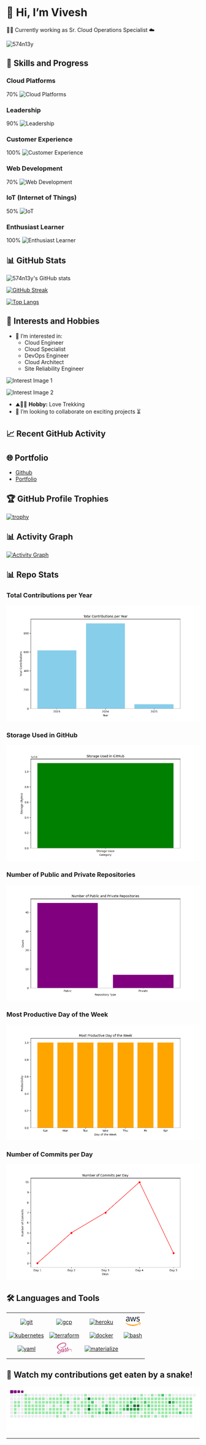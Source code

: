 # 👋 Hi, I’m Vivesh

👨‍💻 Currently working as Sr. Cloud Operations Specialist ☁️

<p align="left">
  <img src="https://komarev.com/ghpvc/?username=574n13y&label=Profile%20views&color=0e75b6&style=flat" alt="574n13y" />
</p>

## 🚀 Skills and Progress

### Cloud Platforms
70%
![Cloud Platforms](https://img.shields.io/badge/Cloud%20Platforms-70%25-brightgreen)

### Leadership
90%
![Leadership](https://img.shields.io/badge/Leadership-90%25-green)

### Customer Experience
100%
![Customer Experience](https://img.shields.io/badge/Customer%20Experience-100%25-blue)

### Web Development
70%
![Web Development](https://img.shields.io/badge/Web%20Development-70%25-brightgreen)

### IoT (Internet of Things)
50%
![IoT](https://img.shields.io/badge/IoT-50%25-yellow)

### Enthusiast Learner
100%
![Enthusiast Learner](https://img.shields.io/badge/Enthusiast%20Learner-100%25-blue)

## 📊 GitHub Stats

![574n13y's GitHub stats](https://github-readme-stats.vercel.app/api?username=574n13y&show_icons=true&theme=nightowl)

[![GitHub Streak](https://github-readme-streak-stats.herokuapp.com/?user=574n13y&theme=nightowl)](https://git.io/streak-stats)

[![Top Langs](https://github-readme-stats.vercel.app/api/top-langs/?username=574n13y&hide=jupyter%20notebook,html&layout=compact)](https://github.com/anuraghazra/github-readme-stats&hide=issues,contribs)

## 🌟 Interests and Hobbies

* 👀 I’m interested in:
  - Cloud Engineer
  - Cloud Specialist
  - DevOps Engineer
  - Cloud Architect
  - Site Reliability Engineer

![Interest Image 1](https://github.com/574n13y/574n13y/assets/35293085/46dfc20c-4624-4656-a0a6-4a498f35e93f)

![Interest Image 2](https://github.com/574n13y/574n13y/assets/35293085/bc74f390-fc31-42fe-b7cd-4dc9e6b81818)

- ⛰️🧗‍♂️ **Hobby:** Love Trekking
- 💞️ I’m looking to collaborate on exciting projects ⏳

## 📈 Recent GitHub Activity
<!--START_SECTION:activity-->
<!--END_SECTION:activity-->

## 🌐 Portfolio 
- [Github](https://574n13y.github.io)
- [Portfolio](https://vivesh.vercel.app/)

## 🏆 GitHub Profile Trophies
[![trophy](https://github-profile-trophy.vercel.app/?username=574n13y&theme=discord&no-bg=true)](https://github.com/574n13y/github-profile-trophy)

## 📊 Activity Graph
[![Activity Graph](https://activity-graph.herokuapp.com/graph?username=574n13y&theme=react-dark&hide_border=true)](https://github.com/574n13y/github-readme-activity-graph)

## 📊 Repo Stats

### Total Contributions per Year
![Total Contributions](total_contributions.png)

### Storage Used in GitHub
![Storage Used](storage_used.png)

### Number of Public and Private Repositories
![Repo Count](repo_count.png)

### Most Productive Day of the Week
![Productive Days](productive_days.png)

### Number of Commits per Day
![Commits per Day](commits_per_day.png)


## 🛠️ Languages and Tools
<table>
  <tr>
    <td align='center'><a href="https://git-scm.com/" target="_blank"><img src="https://www.vectorlogo.zone/logos/git-scm/git-scm-icon.svg" alt="git" width="40" height="40"/></a></td>
    <td align='center'><a href="https://cloud.google.com" target="_blank"><img src="https://www.vectorlogo.zone/logos/google_cloud/google_cloud-ar21.svg" alt="gcp" width="60" height="40"/></a></td>
    <td align='center'><a href="https://heroku.com" target="_blank"><img src="https://www.vectorlogo.zone/logos/heroku/heroku-ar21.svg" alt="heroku" width="60" height="40"/></a></td>
    <td align='center'><a href="https://aws.amazon.com" target="_blank"><img src="https://raw.githubusercontent.com/devicons/devicon/master/icons/amazonwebservices/amazonwebservices-original-wordmark.svg" alt="aws" width="40" height="40"/></a></td>
  </tr>
  <tr>
    <td align='center'><a href="https://kubernetes.io/" target="_blank"><img src="https://www.vectorlogo.zone/logos/kubernetes/kubernetes-icon.svg" alt="kubernetes" width="40" height="40"/></a></td>
    <td align='center'><a href="https://www.terraform.io/" target="_blank"><img src="https://www.vectorlogo.zone/logos/terraformio/terraformio-icon.svg" alt="terraform" width="40" height="40"/></a></td>
    <td align='center'><a href="https://www.docker.com/" target="_blank"><img src="https://www.vectorlogo.zone/logos/docker/docker-icon.svg" alt="docker" width="40" height="40"/></a></td>
    <td align='center'><a href="https://www.gnu.org/software/bash/" target="_blank"><img src="https://www.vectorlogo.zone/logos/gnu_bash/gnu_bash-icon.svg" alt="bash" width="40" height="40"/></a></td>
    </tr>
  <tr>
    <td align='center'><a href="https://yaml.org/" target="_blank"><img src="https://www.vectorlogo.zone/logos/yaml/yaml-icon.svg" alt="yaml" width="40" height="40"/></a></td>
    <td align='center'><a href="https://sass-lang.com" target="_blank"><img src="https://raw.githubusercontent.com/devicons/devicon/master/icons/sass/sass-original.svg" alt="sass" width="40" height="40"/></a></td>
    <td align='center'><a href="https://materializecss.com/" target="_blank"><img src="https://raw.githubusercontent.com/prplx/svg-logos/5585531d45d294869c4eaab4d7cf2e9c167710a9/svg/materialize.svg" alt="materialize" width="40" height="40"/></a></td>
  </tr>
</table>

## 🐍 Watch my contributions get eaten by a snake!
![snake gif](https://github.com/Mario263/sankeeatingcontribution/blob/output/github-contribution-grid-snake.gif)

---

<!---
574n13y/574n13y is a ✨ special ✨ repository because its `README.md` (this file) appears on your GitHub profile.
You can click the Preview link to take a look at your changes.
--->

